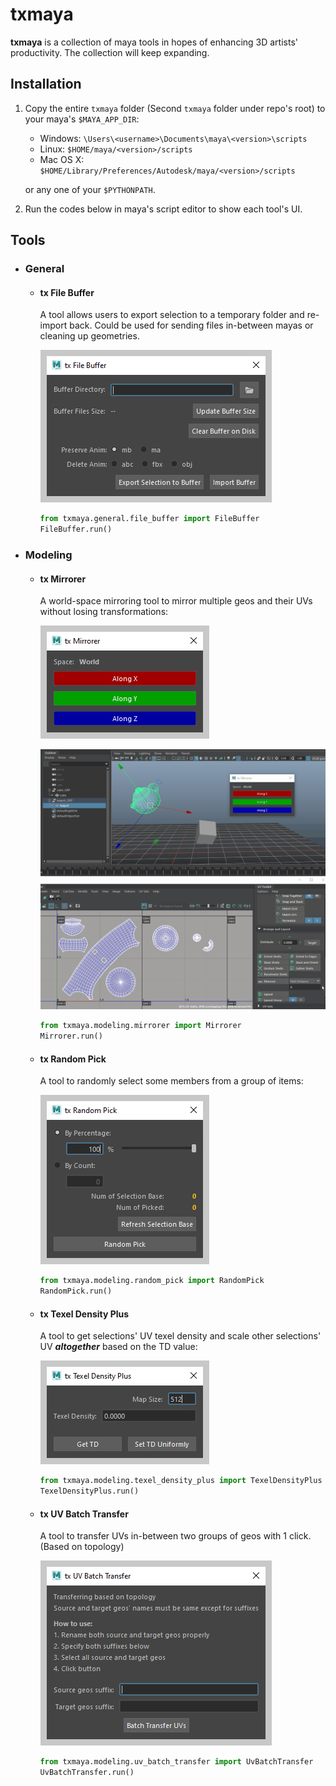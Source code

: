 # txmaya


__txmaya__ is a collection of maya tools in hopes of enhancing 3D artists' productivity. The collection will keep expanding. 



## Installation

1. Copy the entire `txmaya` folder (Second `txmaya` folder under repo's root) to your maya's `$MAYA_APP_DIR`:

    - Windows: `\Users\<username>\Documents\maya\<version>\scripts`
    - Linux:    `$HOME/maya/<version>/scripts`
    - Mac OS X: `$HOME/Library/Preferences/Autodesk/maya/<version>/scripts`

    or any one of your `$PYTHONPATH`.

2. Run the codes below in maya's script editor to show each tool's UI.

## Tools

- ### General
    
    -  #### tx File Buffer
        
        A tool allows users to export selection to a temporary folder and re-import back. Could be used for sending files in-between mayas or cleaning up geometries.
        
        ![img](./docs/images/txFileBuffer_ui.jpg)
                
        ```python
        from txmaya.general.file_buffer import FileBuffer
        FileBuffer.run()
        ```
    
- ### Modeling
    
    - #### tx Mirrorer
    
        A world-space mirroring tool to mirror multiple geos and their UVs without losing transformations:
    
        ![img](./docs/images/txMirrorer_ui.jpg)

        ![img](./docs/images/txMirrorer_demo.gif)

        ```python
        from txmaya.modeling.mirrorer import Mirrorer
        Mirrorer.run()
        ```
           
    - #### tx Random Pick
        
        A tool to randomly select some members from a group of items:
    
        ![img](./docs/images/txRandomPick_ui.jpg)
    
        ```python
        from txmaya.modeling.random_pick import RandomPick
        RandomPick.run()
        ```

    - #### tx Texel Density Plus
    
        A tool to get selections' UV texel density and scale other selections' UV __*altogether*__ based on the TD value:
    
        ![img](./docs/images/txTexelDensityPlus_ui.jpg)
    
        ```python
        from txmaya.modeling.texel_density_plus import TexelDensityPlus
        TexelDensityPlus.run()
        ```
    
    - #### tx UV Batch Transfer
        
        A tool to transfer UVs in-between two groups of geos with 1 click. (Based on topology)
        
        ![img](./docs/images/txUvBatchTransfer_ui.jpg)
        
        ```python
        from txmaya.modeling.uv_batch_transfer import UvBatchTransfer
        UvBatchTransfer.run()
        ```
    


